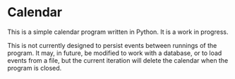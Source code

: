 # Calendar

This is a simple calendar program written in Python. It is a work in progress.

This is not currently designed to persist events between runnings of the program. It may, in future, be modified to work with a database, or to load events from a file, but the current iteration will delete the calendar when the program is closed.